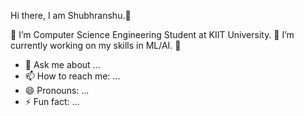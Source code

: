 Hi there, I am Shubhranshu.👋

 🌱 I’m Computer Science Engineering Student at KIIT University.
 🔭 I’m currently working on my skills in ML/AI.
 :rocket:
- 💬 Ask me about ...
- 📫 How to reach me: ...
- 😄 Pronouns: ...
- ⚡ Fun fact: ...

